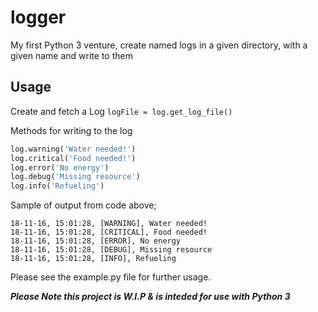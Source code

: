 # logger
My first Python 3 venture, create named logs in a given directory, with a given name and write to them

## Usage ##

Create and fetch a Log
```logFile = log.get_log_file()```

Methods for writing to the log
``` Python
log.warning('Water needed!')
log.critical('Food needed!')
log.error('No energy')
log.debug('Missing resource')
log.info('Refueling')
```

Sample of output from code above;
```
18-11-16, 15:01:28, [WARNING], Water needed!
18-11-16, 15:01:28, [CRITICAL], Food needed!
18-11-16, 15:01:28, [ERROR], No energy
18-11-16, 15:01:28, [DEBUG], Missing resource
18-11-16, 15:01:28, [INFO], Refueling
```

Please see the example.py file for further usage.


***Please Note this project is W.I.P & is inteded for use with Python 3***